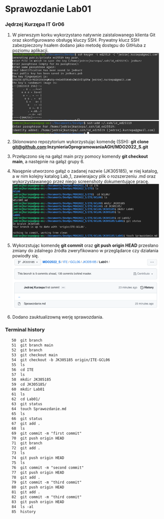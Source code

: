 # Sprawozdanie Lab01
### Jędrzej Kurzępa IT Gr06

1. W pierwszym korku wykorzystano natywnie zaistalowanego klienta Git oraz skonfigurowano obsługę kluczy SSH.
Prywatny klucz SSH zabezpieczony hsałem dodano jako metodę dostępu do GitHuba z poziomu aplikacji.
![1](Screenshot%20from%202022-03-13%2018-47-01.png)
![2](Screenshot%20from%202022-03-13%2019-01-45.png)


1. Sklonowano repozytorium wykorzystując komendę (SSH): 
**git clone git@github.com:InzynieriaOprogramowaniaAGH/MDO2022_S.git**

3. Przełączono się na gałąź main przy pomocy komendy **git checkout main**, a następnie na gałąż grupy 6. 
4. Nasępnie utworzono gałąź o zadanej nazwie (JK305185), w niej katalog, a w nim kolejny katalog Lab_1, zawierajacy plik o rozszerzeniu .md oraz wykorzystawanego przez niego screenshoty dokumentujące pracę. 
   ![3](4.png)

5. Wykorzstując komendę **git commit** oraz **git push origin HEAD** przesłano zmiany do zdalnego źródła zweryfikowano w przeglądarce czy działania powiodły się. ![4](5.png)
6. Dodano zauktualizowną werję sprawozdania.

### Terminal history
```
   50  git branch
   51  git branch main
   52  git branch 
   53  git checkout main
   54  git checkout -b JK305185 origin/ITE-GCL06
   55  ls
   56  cd ITE
   57  ls
   58  mkdir JK305185 
   59  cd JK305185/
   60  mkdir Lab01
   61  ls
   62  cd Lab01/
   63  git status
   64  touch Sprawozdanie.md
   65  ls
   66  git status
   67  git add .
   68  ls
   69  git commit -m "first commit"
   70  git push origin HEAD 
   71  git branch
   72  git add .
   73  ls
   74  git push origin HEAD 
   75  ls
   76  git commit -m "second commit"
   77  git push origin HEAD 
   78  git add .
   79  git commit -m "third commit"
   80  git push origin HEAD 
   81  git add .
   82  git commit -m "third commit"
   83  git push origin HEAD 
   84  ls -al
   85  history

   ```